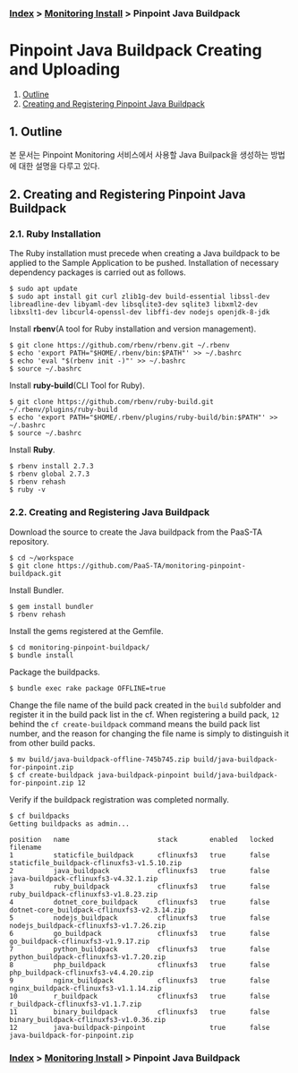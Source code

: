 ### [Index](https://github.com/PaaS-TA/Guide-eng) > [Monitoring Install](PAAS-TA_MONITORING_INSTALL_GUIDE.md) > Pinpoint Java Buildpack


# Pinpoint Java Buildpack Creating and Uploading
1. [Outline](#1)
2. [Creating and Registering Pinpoint Java Buildpack](#2)


## <div id="1">1. Outline
본 문서는 Pinpoint Monitoring 서비스에서 사용할 Java Builpack을 생성하는 방법에 대한 설명을 다루고 있다.


## <div id="2">2. Creating and Registering Pinpoint Java Buildpack 


### 2.1. Ruby Installation
The Ruby installation must precede when creating a Java buildpack to be applied to the Sample Application to be pushed. Installation of necessary dependency packages is carried out as follows.

```
$ sudo apt update
$ sudo apt install git curl zlib1g-dev build-essential libssl-dev libreadline-dev libyaml-dev libsqlite3-dev sqlite3 libxml2-dev libxslt1-dev libcurl4-openssl-dev libffi-dev nodejs openjdk-8-jdk
```

Install **rbenv**(A tool for Ruby installation and version management).

```
$ git clone https://github.com/rbenv/rbenv.git ~/.rbenv
$ echo 'export PATH="$HOME/.rbenv/bin:$PATH"' >> ~/.bashrc
$ echo 'eval "$(rbenv init -)"' >> ~/.bashrc
$ source ~/.bashrc
```

Install **ruby-build**(CLI Tool for Ruby).

```
$ git clone https://github.com/rbenv/ruby-build.git ~/.rbenv/plugins/ruby-build
$ echo 'export PATH="$HOME/.rbenv/plugins/ruby-build/bin:$PATH"' >> ~/.bashrc
$ source ~/.bashrc
```

Install **Ruby**.

```
$ rbenv install 2.7.3
$ rbenv global 2.7.3
$ rbenv rehash
$ ruby -v
```


### 2.2. Creating and Registering Java Buildpack 
Download the source to create the Java buildpack from the PaaS-TA repository.

```
$ cd ~/workspace
$ git clone https://github.com/PaaS-TA/monitoring-pinpoint-buildpack.git
```

Install Bundler.

```
$ gem install bundler
$ rbenv rehash
```

Install the gems registered at the Gemfile.

```
$ cd monitoring-pinpoint-buildpack/
$ bundle install
```

Package the buildpacks.

```
$ bundle exec rake package OFFLINE=true
```

Change the file name of the build pack created in the `build` subfolder and register it in the build pack list in the cf. When registering a build pack, `12` behind the `cf create-buildpack` command means the build pack list number, and the reason for changing the file name is simply to distinguish it from other build packs.
```
$ mv build/java-buildpack-offline-745b745.zip build/java-buildpack-for-pinpoint.zip
$ cf create-buildpack java-buildpack-pinpoint build/java-buildpack-for-pinpoint.zip 12
```

Verify if the buildpack registration was completed normally.

```
$ cf buildpacks
Getting buildpacks as admin...

position   name                      stack        enabled   locked   filename
1          staticfile_buildpack      cflinuxfs3   true      false    staticfile_buildpack-cflinuxfs3-v1.5.10.zip
2          java_buildpack            cflinuxfs3   true      false    java-buildpack-cflinuxfs3-v4.32.1.zip
3          ruby_buildpack            cflinuxfs3   true      false    ruby_buildpack-cflinuxfs3-v1.8.23.zip
4          dotnet_core_buildpack     cflinuxfs3   true      false    dotnet-core_buildpack-cflinuxfs3-v2.3.14.zip
5          nodejs_buildpack          cflinuxfs3   true      false    nodejs_buildpack-cflinuxfs3-v1.7.26.zip
6          go_buildpack              cflinuxfs3   true      false    go_buildpack-cflinuxfs3-v1.9.17.zip
7          python_buildpack          cflinuxfs3   true      false    python_buildpack-cflinuxfs3-v1.7.20.zip
8          php_buildpack             cflinuxfs3   true      false    php_buildpack-cflinuxfs3-v4.4.20.zip
9          nginx_buildpack           cflinuxfs3   true      false    nginx_buildpack-cflinuxfs3-v1.1.14.zip
10         r_buildpack               cflinuxfs3   true      false    r_buildpack-cflinuxfs3-v1.1.7.zip
11         binary_buildpack          cflinuxfs3   true      false    binary_buildpack-cflinuxfs3-v1.0.36.zip
12         java-buildpack-pinpoint                true      false    java-buildpack-for-pinpoint.zip
```


### [Index](https://github.com/PaaS-TA/Guide-eng) > [Monitoring Install](PAAS-TA_MONITORING_INSTALL_GUIDE.md) > Pinpoint Java Buildpack
